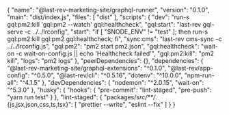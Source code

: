 {
  "name": "@last-rev-marketing-site/graphql-runner",
  "version": "0.1.0",
  "main": "dist/index.js",
  "files": [
    "dist"
  ],
  "scripts": {
    "dev": "run-s gql:pm2:kill 'gql:pm2 --watch' gql:healthcheck",
    "gql:start": "last-rev gql-serve -c ../../lrconfig",
    "start": "if [ \"$NODE_ENV\" != \"test\" ]; then run-s gql:pm2:kill gql:pm2 gql:healthcheck; fi",
    "sync:cms": "last-rev cms-sync -c ../../lrconfig.js",
    "gql:pm2": "pm2 start pm2.json",
    "gql:healthcheck": "wait-on -c wait-on-config.js || echo 'Healthcheck failed'",
    "gql:pm2:kill": "pm2 kill",
    "logs": "pm2 logs"
  },
  "peerDependencies": {},
  "dependencies": {
    "@last-rev-marketing-site/graphql-extensions": "^0.1.0",
    "@last-rev/app-config": "^0.5.0",
    "@last-rev/cli": "^0.5.16",
    "dotenv": "^10.0.0",
    "npm-run-all": "^4.1.5"
  },
  "devDependencies": {
    "nodemon": "^2.0.15",
    "wait-on": "^5.3.0"
  },
  "husky": {
    "hooks": {
      "pre-commit": "lint-staged",
      "pre-push": "yarn run test"
    }
  },
  "lint-staged": {
    "packages/*src/**/*.{js,jsx,json,css,ts,tsx}": [
      "prettier --write",
      "eslint --fix"
    ]
  }
}

